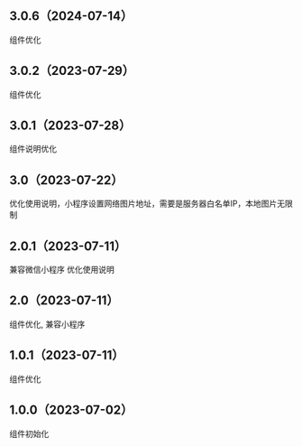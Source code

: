 ## 3.0.6（2024-07-14）
组件优化
## 3.0.2（2023-07-29）
组件优化
## 3.0.1（2023-07-28）
组件说明优化
## 3.0（2023-07-22）
优化使用说明，小程序设置网络图片地址，需要是服务器白名单IP，本地图片无限制
## 2.0.1（2023-07-11）
兼容微信小程序 优化使用说明
## 2.0（2023-07-11）
组件优化, 兼容小程序
## 1.0.1（2023-07-11）
组件优化
## 1.0.0（2023-07-02）
组件初始化
